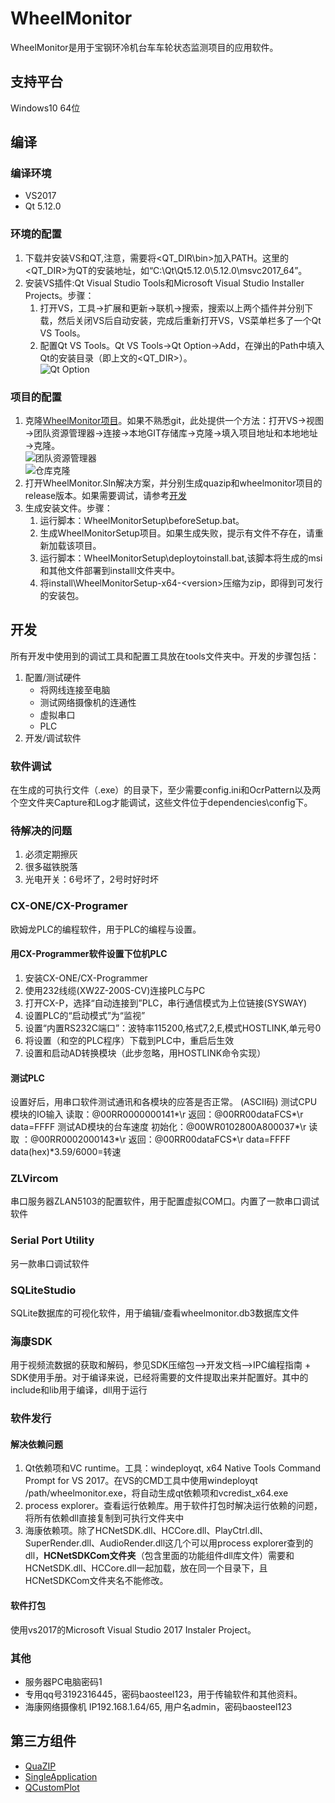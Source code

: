 # WheelMonitor

WheelMonitor是用于宝钢环冷机台车车轮状态监测项目的应用软件。

## 支持平台

Windows10 64位

## 编译

### 编译环境

- VS2017
- Qt 5.12.0

### 环境的配置

1. 下载并安装VS和QT,注意，需要将<QT_DIR\bin>加入PATH。这里的<QT_DIR>为QT的安装地址，如“C:\Qt\Qt5.12.0\5.12.0\msvc2017_64”。
1. 安装VS插件:Qt Visual Studio Tools和Microsoft Visual Studio Installer Projects。步骤：
   1. 打开VS，工具→扩展和更新→联机→搜索，搜索以上两个插件并分别下载，然后关闭VS后自动安装，完成后重新打开VS，VS菜单栏多了一个Qt VS Tools。
   1. 配置Qt VS Tools。Qt VS Tools→Qt Option→Add，在弹出的Path中填入Qt的安装目录（即上文的<QT_DIR>）。</br>![Qt Option](https://ws1.sinaimg.cn/large/9e24c3aaly1fyu37g0jsrj20bx095jr8.jpg)

### 项目的配置

1. 克隆[WheelMonitor项目](https://github.com/cx3386/WheelMonitor.git)。如果不熟悉git，此处提供一个方法：打开VS→视图→团队资源管理器→连接→本地GIT存储库→克隆→填入项目地址和本地地址→克隆。</br>![团队资源管理器](https://ws1.sinaimg.cn/large/9e24c3aaly1fyu3ul6l4jj208g027gli.jpg)</br>![仓库克隆](https://ws1.sinaimg.cn/large/9e24c3aaly1fyu3k4by6lj208f05ejri.jpg)
1. 打开WheelMonitor.Sln解决方案，并分别生成quazip和wheelmonitor项目的release版本。如果需要调试，请参考[开发](#开发)
1. 生成安装文件。步骤：
   1. 运行脚本：WheelMonitorSetup\beforeSetup.bat。
   1. 生成WheelMonitorSetup项目。如果生成失败，提示有文件不存在，请重新加载该项目。
   1. 运行脚本：WheelMonitorSetup\deploytoinstall.bat,该脚本将生成的msi和其他文件部署到installl文件夹中。
   1. 将install\WheelMonitorSetup-x64-\<version\>压缩为zip，即得到可发行的安装包。

## 开发

所有开发中使用到的调试工具和配置工具放在tools文件夹中。开发的步骤包括：

1. 配置/测试硬件
   - 将网线连接至电脑
   - 测试网络摄像机的连通性
   - 虚拟串口
   - PLC
1. 开发/调试软件

### 软件调试

在生成的可执行文件（.exe）的目录下，至少需要config.ini和OcrPattern以及两个空文件夹Capture和Log才能调试，这些文件位于dependencies\config下。

### 待解决的问题

1. 必须定期擦灰
1. 很多磁铁脱落
1. 光电开关：6号坏了，2号时好时坏

### CX-ONE/CX-Programer

欧姆龙PLC的编程软件，用于PLC的编程与设置。

#### 用CX-Programmer软件设置下位机PLC

1. 安装CX-ONE/CX-Programmer
1. 使用232线缆(XW2Z-200S-CV)连接PLC与PC
1. 打开CX-P，选择“自动连接到”PLC，串行通信模式为上位链接(SYSWAY)
1. 设置PLC的“启动模式”为“监视”
1. 设置“内置RS232C端口”：波特率115200,格式7,2,E,模式HOSTLINK,单元号0
1. 将设置（和空的PLC程序）下载到PLC中，重启后生效
1. 设置和启动AD转换模块（此步忽略，用HOSTLINK命令实现）

#### 测试PLC

设置好后，用串口软件测试通讯和各模块的应答是否正常。
(ASCII码)
测试CPU模块的IO输入
读取：@00RR0000000141*\r
返回：@00RR00dataFCS*\r data=FFFF
测试AD模块的台车速度
初始化：@00WR0102800A800037*\r
读取 ：@00RR0002000143*\r
返回：@00RR00dataFCS*\r data=FFFF data(hex)*3.59/6000=转速

### ZLVircom

串口服务器ZLAN5103的配置软件，用于配置虚拟COM口。内置了一款串口调试软件

### Serial Port Utility

另一款串口调试软件

### SQLiteStudio

SQLite数据库的可视化软件，用于编辑/查看wheelmonitor.db3数据库文件

### 海康SDK

用于视频流数据的获取和解码，参见SDK压缩包-->开发文档-->IPC编程指南 + SDK使用手册。对于编译来说，已经将需要的文件提取出来并配置好。其中的include和lib用于编译，dll用于运行

### 软件发行

#### 解决依赖问题

1. Qt依赖项和VC runtime。工具：windeployqt, x64 Native Tools Command Prompt for VS 2017。在VS的CMD工具中使用windeployqt /path/wheelmonitor.exe，将自动生成qt依赖项和vcredist_x64.exe
1. process explorer。查看运行依赖库。用于软件打包时解决运行依赖的问题，将所有依赖dll直接复制到可执行文件夹中
1. 海康依赖项。除了HCNetSDK.dll、HCCore.dll、PlayCtrl.dll、SuperRender.dll、AudioRender.dll这几个可以用process explorer查到的dll，**HCNetSDKCom文件夹**（包含里面的功能组件dll库文件）需要和HCNetSDK.dll、HCCore.dll一起加载，放在同一个目录下，且HCNetSDKCom文件夹名不能修改。

#### 软件打包

使用vs2017的Microsoft Visual Studio 2017 Instaler Project。

### 其他

- 服务器PC电脑密码1
- 专用qq号3192316445，密码baosteel123，用于传输软件和其他资料。
- 海康网络摄像机 IP192.168.1.64/65, 用户名admin，密码baosteel123

## 第三方组件

- [QuaZIP](https://github.com/stachenov/quazip)
- [SingleApplication](https://github.com/itay-grudev/SingleApplication)
- [QCustomPlot](https://www.qcustomplot.com)